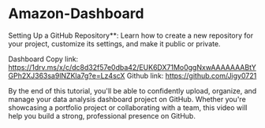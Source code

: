 # Amazon-Dashboard
Setting Up a GitHub Repository**: Learn how to create a new repository for your project, customize its settings, and make it public or private.
   
Dashboard Copy link:
https://1drv.ms/x/c/dc8d32f57e0dba42/EUK6DX71Mo0ggNxwAAAAAAABtYGPh2XJ363sa9lNZKla7g?e=Lz4scX
Github link:
https://github.com/Jigy0721



By the end of this tutorial, you'll be able to confidently upload, organize, and manage your data analysis dashboard project on GitHub. Whether you're showcasing a portfolio project or collaborating with a team, this video will help you build a strong, professional presence on GitHub.
